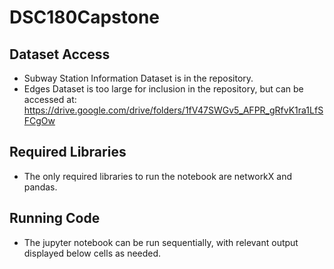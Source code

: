 # DSC180Capstone

## Dataset Access  
- Subway Station Information Dataset is in the repository.  
- Edges Dataset is too large for inclusion in the repository, but can be accessed at: https://drive.google.com/drive/folders/1fV47SWGv5_AFPR_gRfvK1ra1LfSFCgOw  
## Required Libraries  
- The only required libraries to run the notebook are networkX and pandas.
## Running Code  
- The jupyter notebook can be run sequentially, with relevant output displayed below cells as needed.  
